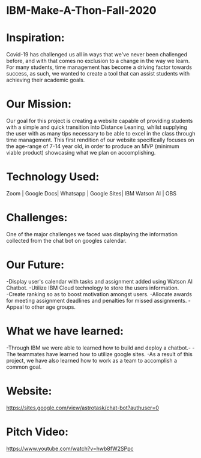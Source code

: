 # IBM-Make-A-Thon-Fall-2020
# Inspiration:
Covid-19 has challenged us all in ways that we've never been challenged before, and with that comes no exclusion to a change in the way we learn. For many students, time management has become a driving factor towards success, as such, we wanted to create a tool that can assist students with achieving their academic goals. 

# Our Mission:
 Our goal for this project is creating a website capable of providing students with a simple and quick transition into Distance Leaning, whilst supplying the user with as many tips necessary to be able to excel in the class through time management. This first rendition of our website specifically focuses on the age-range of 7-14 year old, in order to produce an MVP (minimum viable product) showcasing what we plan on accomplishing.

# Technology Used:
Zoom | Google Docs| Whatsapp | Google Sites| IBM Watson AI | OBS 

# Challenges:
One of the major challenges we faced was displaying the information collected from the chat bot on googles calendar.

# Our Future:
-Display user's calendar with tasks and assignment added using Watson AI Chatbot.
-Utilize IBM Cloud technology to store the users information.  
-Create ranking so as to boost motivation amongst users.
-Allocate awards for meeting assignment deadlines and penalties for missed assignments.
-Appeal to other age groups.

# What we have learned:
-Through IBM we were able to learned how to build and deploy a chatbot.-
-The teammates have learned how to utilize google sites.
-As a result of this project, we have also learned how to work as a team to accomplish a common goal.

# Website: 
https://sites.google.com/view/astrotask/chat-bot?authuser=0

# Pitch Video:
https://www.youtube.com/watch?v=hwb8fW2SPpc

